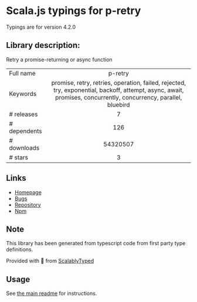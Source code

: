 
# Scala.js typings for p-retry

Typings are for version 4.2.0

## Library description:
Retry a promise-returning or async function

|                    |                 |
| ------------------ | :-------------: |
| Full name          | p-retry |
| Keywords           | promise, retry, retries, operation, failed, rejected, try, exponential, backoff, attempt, async, await, promises, concurrently, concurrency, parallel, bluebird |
| # releases         | 7 |
| # dependents       | 126 |
| # downloads        | 54320507 |
| # stars            | 3 |

## Links
- [Homepage](https://github.com/sindresorhus/p-retry#readme)
- [Bugs](https://github.com/sindresorhus/p-retry/issues)
- [Repository](https://github.com/sindresorhus/p-retry)
- [Npm](https://www.npmjs.com/package/p-retry)
    


## Note
This library has been generated from typescript code from first party type definitions.

Provided with :purple_heart: from [ScalablyTyped](https://github.com/oyvindberg/ScalablyTyped)

## Usage
See [the main readme](../../readme.md) for instructions.


